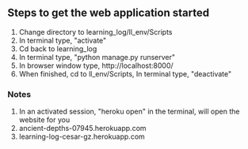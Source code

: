 ## Steps to get the web application started
1) Change directory to learning_log/ll_env/Scripts
2) In terminal type, "activate"
3) Cd back to learning_log
4) In terminal type, "python manage.py runserver"
5) In browser window type, http://localhost:8000/
6) When finished, cd to ll_env/Scripts, In terminal type, "deactivate"

### Notes
1) In an activated session, "heroku open" in the terminal, will open the website for you
2) ancient-depths-07945.herokuapp.com
3) learning-log-cesar-gz.herokuapp.com